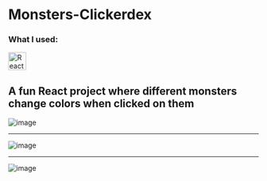 # Monsters-Clickerdex
<h3>What I used:</h3>

<p align="left">
<a href="https://reactjs.org/" target="_blank" rel="noreferrer"><img src="[![image](https://user-images.githubusercontent.com/91401714/195214134-31fe39b3-e4a3-4e69-8ca6-972f9b8117a3.png)](https://raw.githubusercontent.com/danielcranney/readme-generator/main/public/icons/skills/react-colored.svg)" width="36" height="36" alt="React" /></a> 


<h2>A fun React project where different monsters change colors when clicked on them</h2>


![image](https://user-images.githubusercontent.com/91401714/195212160-3249103e-f3d6-46f7-85ee-406f98297d62.png)

----

![image](https://user-images.githubusercontent.com/91401714/195212225-45ac4d56-703b-4dfd-b042-e51830d64467.png)

----

![image](https://user-images.githubusercontent.com/91401714/195212254-e9a6e655-b83d-4384-8157-d48cad976ca0.png)
